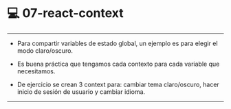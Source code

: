 # :computer: 07-react-context

---

- Para compartir variables de estado global, un ejemplo es para elegir el modo claro/oscuro.

- Es buena práctica que tengamos cada contexto para cada variable que necesitamos.

- De ejercicio se crean 3 context para: cambiar tema claro/oscuro, hacer inicio de sesión de usuario y cambiar idioma.

----
